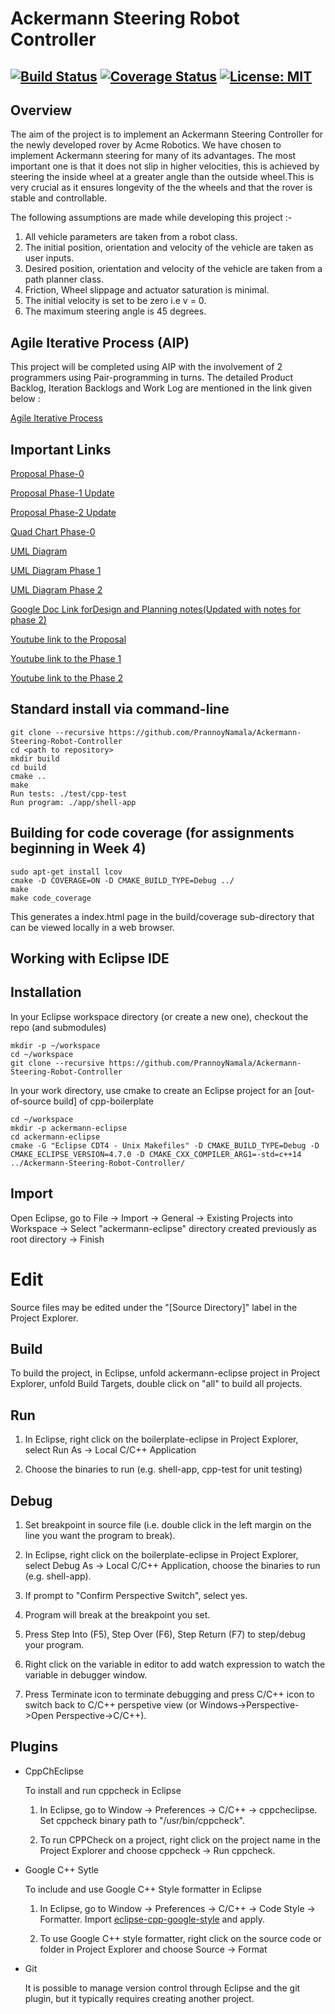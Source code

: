 # Ackermann Steering Robot Controller   
[![Build Status](https://app.travis-ci.com/PrannoyNamala/Ackermann-Steering-Robot-Controller.svg?branch=master)](https://app.travis-ci.com/PrannoyNamala/Ackermann-Steering-Robot-Controller)
[![Coverage Status](https://coveralls.io/repos/github/PrannoyNamala/Ackermann-Steering-Robot-Controller/badge.svg?branch=master)](https://coveralls.io/github/PrannoyNamala/Ackermann-Steering-Robot-Controller?branch=master)
[![License: MIT](https://img.shields.io/badge/License-MIT-blue.svg)](https://github.com/umdjs/mit/blob/master/LICENSE.md)
---

## Overview

The  aim  of  the  project  is  to  implement  an  Ackermann Steering Controller for the newly developed rover by Acme Robotics. We have chosen to implement Ackermann steering for many of its advantages. The most important one is that it does not slip in higher velocities, this is achieved by steering the  inside  wheel at a greater angle than the outside wheel.This is very crucial as it ensures longevity of the the wheels and that the rover is stable and controllable.

The following assumptions are made while developing this project :-

  1. All vehicle parameters are taken from a robot class.
  2. The initial position, orientation and velocity of the vehicle are taken as user inputs.
  3. Desired position, orientation and velocity of the vehicle are taken from a path planner class.
  4. Friction, Wheel slippage and actuator saturation is minimal.
  5. The initial velocity is set to be zero i.e v = 0.
  6. The maximum steering angle is 45 degrees.

## Agile Iterative Process (AIP)
This project will be completed using AIP with the involvement of 2 programmers using Pair-programming in turns. The detailed Product Backlog, Iteration Backlogs and Work Log are mentioned in the link given below :

[Agile Iterative Process](https://docs.google.com/spreadsheets/d/1AjvU3cSXfIWPZ6afr97VVqBkIVaQo5zX0YGwdS3gu78/edit?usp=sharing)


## Important Links

[Proposal Phase-0](https://drive.google.com/file/d/1umYMgm8mL1ALpWycH2YrRFYiQv6a0TN-/view?usp=sharing)

[Proposal Phase-1 Update](https://drive.google.com/file/d/1YsaQfGZgOE7c7Dwa6bHzNXLxi3fZrg2r/view)

[Proposal Phase-2 Update](https://drive.google.com/file/d/1H7cM33AkOMfr0ANB2vwNEoRtOkwhLxyO/view?usp=sharing)

[Quad Chart Phase-0](https://drive.google.com/file/d/1-h-sLWbmNeX7z31qwRXdcSlXcgGUWfXG/view?usp=sharing)

[UML Diagram](https://drive.google.com/file/d/1Zu3fTrS95gYpkMdT5xp2CJ424eM1xON7/view?usp=sharing)

[UML Diagram Phase 1](https://drive.google.com/file/d/183aDx3iQR4v4fukx3KLp-rI0bn9yGZ4i/view?usp=sharing)

[UML Diagram Phase 2](https://drive.google.com/file/d/1sYCCHkBEKD8TA1m3nXA8TqwH6car5CTh/view?usp=sharing)

[Google Doc Link forDesign and Planning notes(Updated with notes for phase 2)](https://docs.google.com/document/d/17IL55ZwxBDhujGnLBym4Dkk1ct6glk5DNWoQ6naqwEU/edit?usp=sharing)

[ Youtube link to the Proposal](https://youtu.be/cgePebQyXTI)

[ Youtube link to the Phase 1](https://youtu.be/n60_Hbyo3_k)

[ Youtube link to the Phase 2](https://youtu.be/ieRox915Phw)

## Standard install via command-line
```
git clone --recursive https://github.com/PrannoyNamala/Ackermann-Steering-Robot-Controller
cd <path to repository>
mkdir build
cd build
cmake ..
make
Run tests: ./test/cpp-test
Run program: ./app/shell-app
```

## Building for code coverage (for assignments beginning in Week 4)
```
sudo apt-get install lcov
cmake -D COVERAGE=ON -D CMAKE_BUILD_TYPE=Debug ../
make
make code_coverage
```
This generates a index.html page in the build/coverage sub-directory that can be viewed locally in a web browser.

## Working with Eclipse IDE ##

## Installation

In your Eclipse workspace directory (or create a new one), checkout the repo (and submodules)
```
mkdir -p ~/workspace
cd ~/workspace
git clone --recursive https://github.com/PrannoyNamala/Ackermann-Steering-Robot-Controller
```

In your work directory, use cmake to create an Eclipse project for an [out-of-source build] of cpp-boilerplate

```
cd ~/workspace
mkdir -p ackermann-eclipse
cd ackermann-eclipse
cmake -G "Eclipse CDT4 - Unix Makefiles" -D CMAKE_BUILD_TYPE=Debug -D CMAKE_ECLIPSE_VERSION=4.7.0 -D CMAKE_CXX_COMPILER_ARG1=-std=c++14 ../Ackermann-Steering-Robot-Controller/
```

## Import

Open Eclipse, go to File -> Import -> General -> Existing Projects into Workspace -> 
Select "ackermann-eclipse" directory created previously as root directory -> Finish

# Edit

Source files may be edited under the "[Source Directory]" label in the Project Explorer.


## Build

To build the project, in Eclipse, unfold ackermann-eclipse project in Project Explorer,
unfold Build Targets, double click on "all" to build all projects.

## Run

1. In Eclipse, right click on the boilerplate-eclipse in Project Explorer,
select Run As -> Local C/C++ Application

2. Choose the binaries to run (e.g. shell-app, cpp-test for unit testing)


## Debug


1. Set breakpoint in source file (i.e. double click in the left margin on the line you want 
the program to break).

2. In Eclipse, right click on the boilerplate-eclipse in Project Explorer, select Debug As -> 
Local C/C++ Application, choose the binaries to run (e.g. shell-app).

3. If prompt to "Confirm Perspective Switch", select yes.

4. Program will break at the breakpoint you set.

5. Press Step Into (F5), Step Over (F6), Step Return (F7) to step/debug your program.

6. Right click on the variable in editor to add watch expression to watch the variable in 
debugger window.

7. Press Terminate icon to terminate debugging and press C/C++ icon to switch back to C/C++ 
perspetive view (or Windows->Perspective->Open Perspective->C/C++).


## Plugins

- CppChEclipse

    To install and run cppcheck in Eclipse

    1. In Eclipse, go to Window -> Preferences -> C/C++ -> cppcheclipse.
    Set cppcheck binary path to "/usr/bin/cppcheck".

    2. To run CPPCheck on a project, right click on the project name in the Project Explorer 
    and choose cppcheck -> Run cppcheck.


- Google C++ Sytle

    To include and use Google C++ Style formatter in Eclipse

    1. In Eclipse, go to Window -> Preferences -> C/C++ -> Code Style -> Formatter. 
    Import [eclipse-cpp-google-style][reference-id-for-eclipse-cpp-google-style] and apply.

    2. To use Google C++ style formatter, right click on the source code or folder in 
    Project Explorer and choose Source -> Format

[reference-id-for-eclipse-cpp-google-style]: https://raw.githubusercontent.com/google/styleguide/gh-pages/eclipse-cpp-google-style.xml

- Git

    It is possible to manage version control through Eclipse and the git plugin, but it typically requires creating another project.

